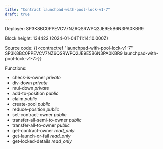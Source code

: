 ```yaml
---
title: "Contract launchpad-with-pool-lock-v1-7"
draft: true
---
```

Deployer: SP3K8BC0PPEVCV7NZ6QSRWPQ2JE9E5B6N3PA0KBR9


 



Block height: 134422 (2024-01-04T11:14:10.000Z)

Source code: {{<contractref "launchpad-with-pool-lock-v1-7" SP3K8BC0PPEVCV7NZ6QSRWPQ2JE9E5B6N3PA0KBR9 launchpad-with-pool-lock-v1-7>}}

Functions:

* check-is-owner _private_
* div-down _private_
* mul-down _private_
* add-to-position _public_
* claim _public_
* create-pool _public_
* reduce-position _public_
* set-contract-owner _public_
* transfer-all-semi-to-owner _public_
* transfer-all-to-owner _public_
* get-contract-owner _read_only_
* get-launch-or-fail _read_only_
* get-locked-details _read_only_
